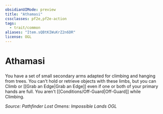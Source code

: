 ```yaml
---
obsidianUIMode: preview
title: "Athamasi"
cssclasses: pf2e,pf2e-action
tags:
  - trait/common
aliases: "Item.sQBtKIWuKrZ2n6DR"
license: OGL
---
```

# Athamasi

### 






You have a set of small secondary arms adapted for climbing and hanging from trees. You can't hold or retrieve objects with these limbs, but you can Climb or [[Grab an Edge|Grab an Edge]] even if one or both of your primary hands are full. You aren't [[Conditions/Off-Guard|Off-Guard]] while Climbing.

*Source: Pathfinder Lost Omens: Impossible Lands*
*OGL*